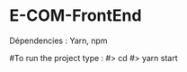 # E-COM-FrontEnd

Dépendencies : Yarn, npm

#To run the project type :
#> cd <Project>
#> yarn start
